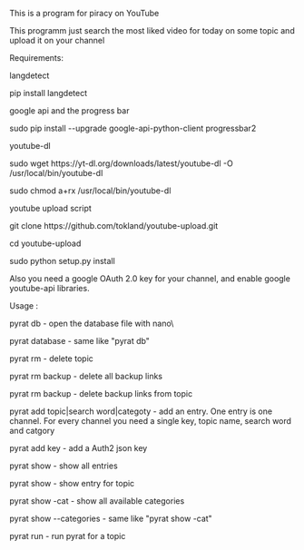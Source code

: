 This is a program for piracy on YouTube
<p>
This programm just search the most liked video for today on some topic and upload it on your channel

<p>
<p>
Requirements:
<p>
langdetect
<p>
pip install langdetect
<p>
google api and the progress bar
<p>
sudo pip install --upgrade google-api-python-client progressbar2
<p>
  
youtube-dl
<p>
sudo wget https://yt-dl.org/downloads/latest/youtube-dl -O /usr/local/bin/youtube-dl
<p>
sudo chmod a+rx /usr/local/bin/youtube-dl

youtube upload script
<p>
git clone https://github.com/tokland/youtube-upload.git
<p>
cd youtube-upload
<p>
sudo python setup.py install
  
<p>
Also you need a google OAuth 2.0 key for your channel, and enable google youtube-api libraries.
<p>
<p>
  
Usage : 
<p>
pyrat db                            - open the database file with nano\
<p>
pyrat database						- same like "pyrat db"
<p>
pyrat rm <topic> 					- delete topic
<p>
pyrat rm backup                     - delete all backup links
<p>
pyrat rm backup <topic>             - delete backup links from topic
<p>
pyrat add topic|search word|categoty   - add an entry. One entry is one channel. For every channel you need a single key, topic name, search word and catgory
<p>
pyrat add key <path/to/key> <topic> - add a Auth2 json key
<p>
pyrat show 							- show all entries						
<p>
pyrat show <topic>					- show entry for topic
<p>
pyrat show -cat                     - show all available categories
<p>  
pyrat show --categories             - same like "pyrat show -cat"
<p>
pyrat run <topic>                   - run pyrat for a topic
